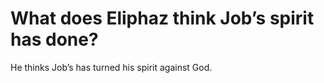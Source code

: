 # What does Eliphaz think Job’s spirit has done?

He thinks Job’s has turned his spirit against God.
